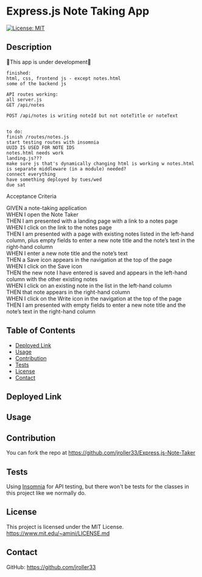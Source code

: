  # Express.js Note Taking App
  [![License: MIT](https://img.shields.io/badge/License-MIT-blue.svg)](https://opensource.org/licenses/MIT)
  ## Description
  🚧This app is under development🚧<br/>
  ```
  finished:
  html, css, frontend js - except notes.html
  some of the backend js

  API routes working:
  all server.js
  GET /api/notes 
  
  POST /api/notes is writing noteId but not noteTitle or noteText
  

  to do:
  finish /routes/notes.js
  start testing routes with insomnia
  UUID IS USED FOR NOTE IDS
  notes.html needs work
  landing.js???
  make sure js that's dynamically changing html is working w notes.html
  is separate middleware (in a module) needed? 
  connect everything
  have something deployed by tues/wed
  due sat
```

  Acceptance Criteria

  GIVEN a note-taking application<br/>
  WHEN I open the Note Taker<br/>
  THEN I am presented with a landing page with a link to a notes page<br/>
  WHEN I click on the link to the notes page<br/>
  THEN I am presented with a page with existing notes listed in the left-hand column, plus empty fields to enter a new note title and the note’s text in the right-hand column<br/>
  WHEN I enter a new note title and the note’s text<br/>
  THEN a Save icon appears in the navigation at the top of the page<br/>
  WHEN I click on the Save icon<br/>
  THEN the new note I have entered is saved and appears in the left-hand column with the other existing notes<br/>
  WHEN I click on an existing note in the list in the left-hand column<br/>
  THEN that note appears in the right-hand column<br/>
  WHEN I click on the Write icon in the navigation at the top of the page<br/>
  THEN I am presented with empty fields to enter a new note title and the note’s text in the right-hand column<br/>



  ## Table of Contents
  - [Deployed Link](#deployed-link)
  - [Usage](#usage)
  - [Contribution](#contribution)
  - [Tests](#tests)
  - [License](#license)
  - [Contact](#contact)
  
  ## Deployed Link
  

  ## Usage

  


  ## Contribution
  You can fork the repo at https://github.com/jroller33/Express.js-Note-Taker
  
  ## Tests
  Using [Insomnia](https://insomnia.rest/) for API testing, but there won't be tests for the classes in this project like we normally do.

  ## License
  This project is licensed under the MIT License. <br/>
  https://www.mit.edu/~amini/LICENSE.md

  ## Contact
  GitHub: https://github.com/jroller33 
  
